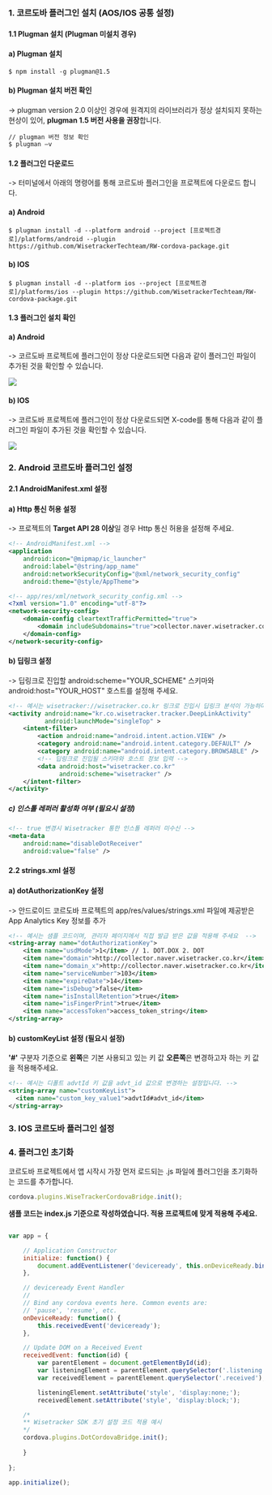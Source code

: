 ### 1. 코르도바 플러그인 설치 (AOS/IOS 공통 설정)

#### 1.1 Plugman 설치 (Plugman 미설치 경우)

#### a) Plugman 설치

```node
$ npm install -g plugman@1.5
```

#### b) Plugman 설치 버전 확인 
-> plugman version 2.0 이상인 경우에 원격지의 라이브러리가 정상 설치되지 못하는 현상이 있어, **plugman 1.5 버전 사용을 권장**합니다.


```node
// plugman 버전 정보 확인
$ plugman –v
```

#### 1.2 플러그인 다운로드
-> 터미널에서 아래의 명령어를 통해 코르도바 플러그인을 프로젝트에 다운로드 합니다.

#### a) Android

```node
$ plugman install -d --platform android --project [프로젝트경로]/platforms/android --plugin https://github.com/WisetrackerTechteam/RW-cordova-package.git
```

#### b) IOS
```node
$ plugman install -d --platform ios --project [프로젝트경로]/platforms/ios --plugin https://github.com/WisetrackerTechteam/RW-cordova-package.git
```

#### 1.3 플러그인 설치 확인

#### a) Android
-> 코르도바 프로젝트에 플러그인이 정상 다운로드되면 다음과 같이 플러그인 파일이 추가된 것을 확인할 수 있습니다.

![](http://www.wisetracker.co.kr/wp-content/uploads/2019/04/aos-cordova-addfile.jpg)

#### b) IOS
-> 코르도바 프로젝트에 플러그인이 정상 다운로드되면 X-code를 통해 다음과 같이 플러그인 파일이 추가된 것을 확인할 수 있습니다.

![](http://www.wisetracker.co.kr/wp-content/uploads/2019/08/cordova_index.png)

### 2. Android 코르도바 플러그인 설정

#### 2.1 AndroidManifest.xml 설정

#### a) Http 통신 허용 설정
-> 프로젝트의 **Target API 28 이상**일 경우 Http 통신 허용을 설정해 주세요.

```xml
<!-- AndroidManifest.xml -->
<application
	android:icon="@mipmap/ic_launcher"
	android:label="@string/app_name"
	android:networkSecurityConfig="@xml/network_security_config"
	android:theme="@style/AppTheme">
```

```xml
<!-- app/res/xml/network_security_config.xml -->
<?xml version="1.0" encoding="utf-8"?>
<network-security-config>
    <domain-config cleartextTrafficPermitted="true">
        <domain includeSubdomains="true">collector.naver.wisetracker.co.kr</domain>
    </domain-config>
</network-security-config>
```

#### b) 딥링크 설정
-> 딥링크로 진입할 android:scheme="YOUR_SCHEME" 스키마와 android:host="YOUR_HOST" 호스트를 설정해 주세요.

```xml
<!-- 예시는 wisetracker://wisetracker.co.kr 링크로 진입시 딥링크 분석이 가능하며, 사용될 값을 직접 수정해 주세요. -->
<activity android:name="kr.co.wisetracker.tracker.DeepLinkActivity" 
          android:launchMode="singleTop" >
    <intent-filter>
        <action android:name="android.intent.action.VIEW" />
        <category android:name="android.intent.category.DEFAULT" />
        <category android:name="android.intent.category.BROWSABLE" />
      	<!-- 딥링크로 진입될 스키마와 호스트 정보 입력 -->
        <data android:host="wisetracker.co.kr"
              android:scheme="wisetracker" />
    </intent-filter>
</activity>
```

##### c) 인스톨 레퍼러 활성화 여부 (필요시 설정)

```xml
<!-- true 변경시 Wisetracker 통한 인스톨 레퍼러 미수신 -->
<meta-data 
	android:name="disableDotReceiver" 
	android:value="false" />
```

#### 2.2 strings.xml 설정

#### a) dotAuthorizationKey 설정
-> 안드로이드 코르도바 프로젝트의 app/res/values/strings.xml 파일에 제공받은 App Analytics Key 정보를 추가

```xml
<!-- 예시는 샘플 코드이며, 관리자 페이지에서 직접 발급 받은 값을 적용해 주세요  -->
<string-array name="dotAuthorizationKey">
    <item name="usdMode">1</item> // 1. DOT.DOX 2. DOT
    <item name="domain">http://collector.naver.wisetracker.co.kr</item> // DOT END POINT
    <item name="domain_x">http://collector.naver.wisetracker.co.kr</item> // DOX END POINT
    <item name="serviceNumber">103</item>
    <item name="expireDate">14</item>
    <item name="isDebug">false</item>
    <item name="isInstallRetention">true</item>
    <item name="isFingerPrint">true</item>
    <item name="accessToken">access_token_string</item>
</string-array>
```

#### b) customKeyList 설정 (필요시 설정)
**'#'** 구분자 기준으로 **왼쪽**은 기본 사용되고 있는 키 값 **오른쪽**은 변경하고자 하는 키 값을 적용해주세요.

```xml
<!-- 예시는 디폴트 advtId 키 값을 advt_id 값으로 변경하는 설정입니다. -->
<string-array name="customKeyList">
  <item name="custom_key_value1">advtId#advt_id</item>
</string-array>
```

### 3. IOS 코르도바 플러그인 설정

### 4. 플러그인 초기화
코르도바 프로젝트에서 앱 시작시 가장 먼저 로드되는 .js 파일에 플러그인을 초기화하는 코드를 추가합니다.

```javascript
cordova.plugins.WiseTrackerCordovaBridge.init(); 
```

**샘플 코드는 index.js 기준으로 작성하였습니다. 적용 프로젝트에 맞게 적용해 주세요.**

```javascript

var app = {

    // Application Constructor
    initialize: function() {
        document.addEventListener('deviceready', this.onDeviceReady.bind(this), false);
    },

    // deviceready Event Handler
    //
    // Bind any cordova events here. Common events are:
    // 'pause', 'resume', etc.
    onDeviceReady: function() {
        this.receivedEvent('deviceready');
    },

    // Update DOM on a Received Event
    receivedEvent: function(id) {
        var parentElement = document.getElementById(id);
        var listeningElement = parentElement.querySelector('.listening');
        var receivedElement = parentElement.querySelector('.received');

        listeningElement.setAttribute('style', 'display:none;');
        receivedElement.setAttribute('style', 'display:block;');

	/*
	** Wisetracker SDK 초기 설정 코드 적용 예시 
	*/
	cordova.plugins.DotCordovaBridge.init();
		
    }
    
};

app.initialize();
```
